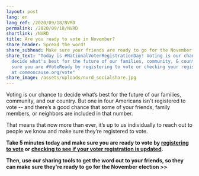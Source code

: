 ```yaml
---
layout: post
lang: en
lang_ref: /2020/09/18/NVRD
permalink: /2020/09/18/NVRD
shortlink: /NVRD
title: Are you ready to vote in November?
share_header: Spread the word!
share_subhead: Make sure your friends are ready to go for the November election.
share_text: "Today is #NationalVoterRegistrationDay! Voting is our chance to
  decide what's best for the future of our families, community, & country. Make
  sure you are #VoteReady by registering to vote or checking your registration
  at commoncause.org/vote"
share_image: /assets/uploads/nvrd_socialshare.jpg
---
```

Voting is our chance to decide what’s best for the future of our families, community, and our country. But one in four Americans isn't registered to vote -- and there’s a good chance that some of your friends, family members, or neighbors are included in that number. 

That means that now more than ever, it’s up to us individually to reach out to people we know and make sure they’re registered to vote.

**Take 5 minutes today and make sure you are ready to vote by [registering to vote](https://www.commoncause.org/voting-tools/register-to-vote/) or [checking to see if your voter registration is updated](https://www.commoncause.org/voting-tools/verify-your-voter-registration-status/).**

**Then, use our sharing tools to get the word out to your friends, so they can make sure they're ready to go for the November election >>**